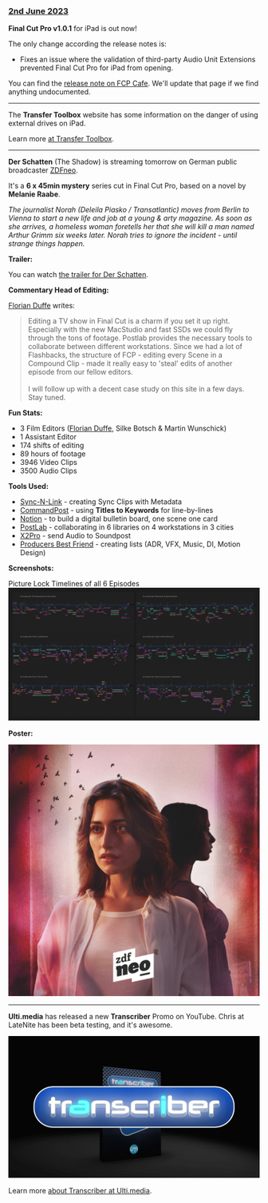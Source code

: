 ### [2nd June 2023](/news/20230602)

**Final Cut Pro v1.0.1** for iPad is out now!

The only change according the release notes is:

- Fixes an issue where the validation of third-party Audio Unit Extensions prevented Final Cut Pro for iPad from opening.

You can find the [release note on FCP Cafe](/releasenotes/#final-cut-pro-101-for-ipad). We'll update that page if we find anything undocumented.

---

The **Transfer Toolbox** website has some information on the danger of using external drives on iPad.

Learn more [at Transfer Toolbox](https://transfertoolbox.io/how-to-use/#danger-using-external-drives-on-ipad).

---

**Der Schatten** (The Shadow) is streaming tomorrow on German public broadcaster [ZDFneo](https://www.zdf.de/serien/der-schatten/trailer-staffel-1-104.html).

It's a **6 x 45min mystery** series cut in Final Cut Pro, based on a novel by **Melanie Raabe**.

_The journalist Norah (Deleila Piasko / Transatlantic) moves from Berlin to Vienna to start a new life and job at a young & arty magazine. As soon as she arrives, a homeless woman foretells her that she will kill a man named Arthur Grimm six weeks later. Norah tries to ignore the incident - until strange things happen._

**Trailer:**

You can watch [the trailer for Der Schatten](https://www.youtube.com/watch?v=u9uRBf6o_IA).

**Commentary Head of Editing:**

[Florian Duffe](https://twitter.com/FlowDefoe) writes:

> Editing a TV show in Final Cut is a charm if you set it up right. Especially with the new MacStudio and fast SSDs we could fly through the tons of footage. Postlab provides the necessary tools to collaborate between different workstations. Since we had a lot of Flashbacks, the structure of FCP - editing every Scene in a Compound Clip - made it really easy to 'steal' edits of another episode from our fellow editors.<br />
> <br />
> I will follow up with a decent case study on this site in a few days. Stay tuned.

**Fun Stats:**

- 3 Film Editors ([Florian Duffe](https://twitter.com/FlowDefoe), Silke Botsch & Martin Wunschick)
- 1 Assistant Editor
- 174 shifts of editing
- 89 hours of footage
- 3946 Video Clips
- 3500 Audio Clips

**Tools Used:**

- [Sync-N-Link](/ecosystem/tools/#sync-n-link-x) - creating Sync Clips with Metadata
- [CommandPost](/ecosystem/tools/#commandpost) - using **Titles to Keywords** for line-by-lines
- [Notion](https://www.notion.so) - to build a digital bulletin board, one scene one card
- [PostLab](/ecosystem/tools/#postlab) - collaborating in 6 libraries on 4 workstations in 3 cities
- [X2Pro](/ecosystem/tools/#x2pro) - send Audio to Soundpost
- [Producers Best Friend](/ecosystem/tools/#producers-best-friend) - creating lists (ADR, VFX, Music, DI, Motion Design)

**Screenshots:**

Picture Lock Timelines of all 6 Episodes
![Final Cut Pro Screenshots](/static/schatten-timeline-tuesday.jpeg)

**Poster:**

![](/static/deleila-piasko-key_visual-2.jpg)

---

**Ulti.media** has released a new **Transcriber** Promo on YouTube. Chris at LateNite has been beta testing, and it's awesome.

[![](/static/transcriber.jpg)](https://www.youtube.com/watch?v=RMG-FelZY64)

Learn more [about Transcriber at Ulti.media](https://ulti.media/transcriber/).
